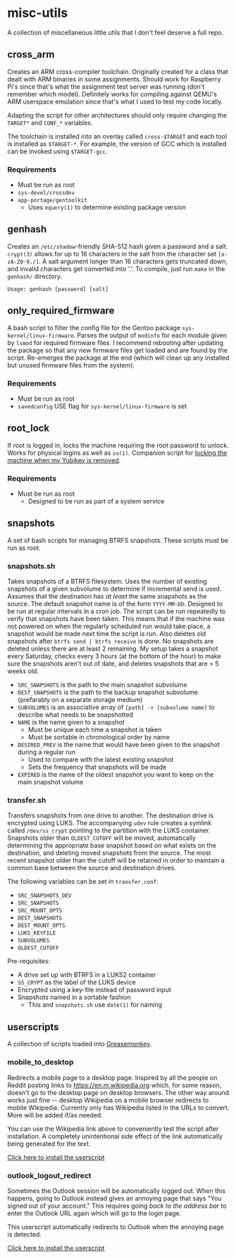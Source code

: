 # misc-utils
A collection of miscellaneous little utils that I don't feel deserve a full repo.

## cross\_arm
Creates an ARM cross-compiler toolchain.
Originally created for a class that dealt with ARM binaries in some assignments.
Should work for Raspberry Pi's since that's what the assignment test server was running (don't remember which model).
Definitely works for compiling against QEMU's ARM userspace emulation since that's what I used to test my code locally.

Adapting the script for other architectures should only require changing the `TARGET*` and `CONF_*` variables.

The toolchain is installed into an overlay called `cross-$TARGET` and each tool is installed as `$TARGET-*`.
For example, the version of GCC which is installed can be invoked using `$TARGET-gcc`.

### Requirements
 * Must be run as root
 * `sys-devel/crossdev`
 * `app-portage/gentoolkit`
   * Uses `equery(1)` to determine existing package version

## genhash
Creates an `/etc/shadow`-friendly SHA-512 hash given a password and a salt.
`crypt(3)` allows for up to 16 characters in the salt from the character set `[a-zA-Z0-9./]`.
A salt argument longer than 16 characters gets truncated down, and invalid characters get converted into '.'.
To compile, just run `make` in the `genhash/` directory.

```
Usage: genhash [password] [salt]
```

## only\_required\_firmware
A bash script to filter the config file for the Gentoo package `sys-kernel/linux-firmware`.
Parses the output of `modinfo` for each module given by `lsmod` for required firmware files.
I recommend rebooting after updating the package so that any new firmware files get loaded and are found by the script.
Re-emerges the package at the end (which will clean up any installed but unused firmware files from the system).

### Requirements
 * Must be run as root
 * `savedconfig` USE flag for `sys-kernel/linux-firmware` is set

## root\_lock
If root is logged in, locks the machine requiring the root password to unlock.
Works for physical logins as well as `su(1)`.
Companion script for [locking the machine when my Yubikey is removed][yubikey].

### Requirements
 * Must be run as root
   * Designed to be run as part of a system service

## snapshots
A set of bash scripts for managing BTRFS snapshots.
These scripts must be run as root.

### snapshots.sh
Takes snapshots of a BTRFS filesystem.
Uses the number of existing snapshots of a given subvolume to determine if incremental send is used.
Assumes that the destination has *at least* the same snapshots as the source.
The default snapshot name is of the form `YYYY-MM-DD`.
Designed to be run at regular intervals in a cron job.
The script can be run repeatedly to verify that snapshots have been taken.
This means that if the machine was not powered on when the regularly scheduled run would take place, a snapshot would be made next time the script is run.
Also deletes old snapshots after `btrfs send | btrfs receive` is done.
No snapshots are deleted unless there are at least 2 remaining.
My setup takes a snapshot every Saturday, checks every 3 hours (at the bottom of the hour) to make sure the snapshots aren't out of date, and deletes snapshots that are > 5 weeks old.

 * `SRC_SNAPSHOTS` is the path to the main snapshot subvolume
 * `DEST_SNAPSHOTS` is the path to the backup snapshot subvolume (prefarably on a separate storage medium)
 * `SUBVOLUMES` is an associative array of `[path] -> [subvolume name]` to describe what needs to be snapshotted
 * `NAME` is the name given to a snapshot
    * Must be unique each time a snapshot is taken
    * Must be sortable in chronological order by name
 * `DESIRED_PREV` is the name that would have been given to the snapshot during a regular run
    * Used to compare with the latest existing snapshot
    * Sets the frequency that snapshots will be made
 * `EXPIRED` is the name of the oldest snapshot you want to keep on the main snapshot volume

### transfer.sh
Transfers snapshots from one drive to another.
The destination drive is encrypted using LUKS.
The accompanying `udev` rule creates a symlink called `/dev/ss_crypt` pointing to the partition with the LUKS container.
Snapshots older than `OLDEST_CUTOFF` will be moved, automatically determining the appropriate base snapshot based on what exists on the destination, and deleting moved snapshots from the source.
The most recent snapshot older than the cutoff will be retained in order to maintain a common base between the source and destination drives.

The following variables can be set in `transfer.conf`:
* `SRC_SNAPSHOTS_DEV`
* `SRC_SNAPSHOTS`
* `SRC_MOUNT_OPTS`
* `DEST_SNAPSHOTS`
* `DEST_MOUNT_OPTS`
* `LUKS_KEYFILE`
* `SUBVOLUMES`
* `OLDEST_CUTOFF`

Pre-requisites:
* A drive set up with BTRFS in a LUKS2 container
* `SS_CRYPT` as the label of the LUKS device
* Encrypted using a key-file instead of password input
* Snapshots named in a sortable fashion
    * This and `snapshots.sh` use `date(1)` for naming

## userscripts
A collection of scripts loaded into [Greasemonkey](https://www.greasespot.net).

### mobile\_to\_desktop
Redirects a mobile page to a desktop page.
Inspired by all the people on Reddit posting links to https://en.m.wikipedia.org which, for some reason, doesn't go to the desktop page on desktop browsers.
The other way around works just fine -- desktop Wikipedia on a mobile browser redirects to mobile Wikipedia.
Currently only has Wikipedia listed in the URLs to convert.
More will be added if/as needed.

You can use the Wikipedia link above to conveniently test the script after installation.
A completely unintentional side effect of the link automatically being generated for the text.

[Click here to install the userscript](https://github.com/xxc3nsoredxx/misc-utils/raw/master/userscripts/mobile_to_desktop.user.js)

### outlook\_logout\_redirect
Sometimes the Outlook session will be automatically logged out.
When this happens, going to Outlook instead gives an annoying page that says "You signed out of your account."
This requires going _back to the address bar_ to enter the Outlook URL again which will go to the login page.

This userscript automatically redirects to Outlook when the annoying page is detected.

[Click here to install the userscript][outlook redir]


<!-- link refs -->
[yubikey]: https://github.com/xxc3nsoredxx/xxc3nsoredxx/tree/master/yubikey_linux_2fa
[outlook redir]: https://github.com/xxc3nsoredxx/misc-utils/raw/master/userscripts/outlook_logout_redirect.user.js
